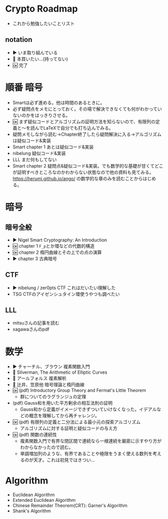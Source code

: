 # Crypto Roadmap
- これから勉強したいことリスト

## notation
- :arrow_forward: いま取り組んでいる
- :green_book: 本買いたい...(持ってない)
- :ok: 完了

# 順番 暗号
- Smartは必ず進める。他は時間のあるときに。
- 必ず疑問点をメモにとっておく。その場で解決できなくても何がわかっていないのかをはっきりさせる。
- :ok: まず疑似コードとアルゴリズムの証明方法を知らないので、有限列の定義と〜を読んでLaTeXで自分でも打ち込んでみる。
- 疑問メモしながら読む→Chapter終了したら疑問解決に入る→アルゴリズムは疑似コード&実装
- Smart chapter 1 あとは疑似コード&実装
- nibelung 疑似コード&実装
- LLL まだ何もしてない
- Smart chapter 2 疑問点&疑似コード&実装。でも数学的な基礎が甘くてどこが証明すべきところなのかわからない状態なので他の資料も見てみる。 https://herumi.github.io/ango/ の数学的な章のみを読むことからはじめる。

# 暗号

## 暗号全般
- :arrow_forward: Nigel Smart Cryptography: An Introduction
- :ok: chapter 1 `F_p`とか環などの代数的構造
- :ok: chapter 2 楕円曲線とその上での点の演算
- :arrow_forward: chapter 3 古典暗号

## CTF
- :arrow_forward: nibelung / zer0pts CTF これはだいたい理解した
- TSG CTFのアイゼンシュタイン環使うやつも調べたい

## LLL
- mitsuさんの記事を読む
- xagawaさんのpdf

# 数学
- :arrow_forward: チャーチル、ブラウン 複素関数入門
- :green_book: Silverman, The Arithmetic of Elliptic Curves
- :green_book: アールフォルス 複素解析
- :green_book: 辻井、笠原他 暗号理論と楕円曲線
- :ok: (pdf) Introductory Group Theory and Fermat's Little Theorem
  - 群についてのラグランジュの定理
- (pdf) Gauss和を用いた平方剰余の相互法則の証明
  - Gauss和から定義がイメージできずついていけなくなった。イデアルなどの概念を理解してから再チャレンジ。
- :ok: (pdf) 有限列の定義と二分法による最小元の探索アルゴリズム
  - アルゴリズムに対する証明と疑似コードの与え方
- :ok: (pdf) 関数の連続性
  - 複素関数入門で有界な閉区間で連続なら一様連続を厳密に示すやり方がわからなかったので読む。
  - 単調増加列のような、有界であることや極限をうまく使える数列を考えるのが天才。これは初見ではきつい...

# Algorithm
- Euclidean Algorithm
- Extended Euclidean Algorithm
- Chinese Remainder Theorem(CRT): Garner's Algorithm
- Shank's Algorithm

